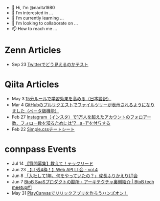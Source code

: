 - 👋 Hi, I’m @narita1980
- 👀 I’m interested in ...
- 🌱 I’m currently learning ...
- 💞️ I’m looking to collaborate on ...
- 📫 How to reach me ...

# Zenn Articles

<!-- profile updater begin: zenn -->
- Sep 23 [Twitterでどう見えるのかテスト](https://zenn.dev/narita1980/articles/cbb21f8d7f785752d6ac)
<!-- profile updater end: zenn -->

# Qiita Articles

<!-- profile updater begin: qiita -->
- May 3 [15分ルールで学習効果を高める（日本語訳）](https://qiita.com/narita1980/items/d0ad5246344fc6e4380f)
- Mar 4 [GitHubのプルリクエストでファイルツリーが表示されるようになりました（ベータ版機能）](https://qiita.com/narita1980/items/bee2c5232342a51e0415)
- Feb 27 [Instagram（インスタ）で1万人を超えたアカウントのフォロアー数、フォロー数を知るためには"?__a=1"を付与する](https://qiita.com/narita1980/items/630b7014fa893461b991)
- Feb 22 [Simple.cssチートシート](https://qiita.com/narita1980/items/fd2ccf0e91944aab9fd5)
<!-- profile updater end: qiita -->

# connpass Events

<!-- profile updater begin: connpass -->
- Jul 14 [【質問募集】教えて！テックリード](https://mokuteku.connpass.com/event/247680/)
- Jun 23 [【LT残4枠！】Web API LT会 - vol.4](https://rakus.connpass.com/event/246057/)
- Jun 8 [「入社して1年、何をやっていたの？」成長ふりかえりLT会](https://shiftevolve.connpass.com/event/244375/)
- Jun 7 [BtoB SaaSプロダクトの勘所・アーキテクチャ裏側紹介 | BtoB tech meetup#1](https://btob-tech.connpass.com/event/247407/)
- May 31 [PlayCanvasでリリックアプリを作ろうハンズオン！](https://playcanvasjp.connpass.com/event/248120/)
<!-- profile updater end: connpass -->

<!---
narita1980/narita1980 is a ✨ special ✨ repository because its `README.md` (this file) appears on your GitHub profile.
You can click the Preview link to take a look at your changes.
--->

